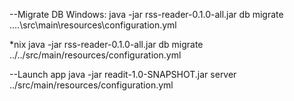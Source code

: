 --Migrate DB
Windows:
java -jar rss-reader-0.1.0-all.jar db migrate ..\..\src\main\resources\configuration.yml

*nix
java -jar rss-reader-0.1.0-all.jar db migrate ../../src/main/resources/configuration.yml

--Launch app
java -jar readit-1.0-SNAPSHOT.jar server ../src/main/resources/configuration.yml